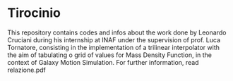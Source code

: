 # Tirocinio
This repository contains codes and infos about the work done by Leonardo Cruciani during his internship at INAF under the supervision of prof. Luca Tornatore, consisting in the implementation of a trilinear interpolator with the aim of tabulating o grid of values for Mass Density Function, in the context of Galaxy Motion Simulation.
For further information, read relazione.pdf

